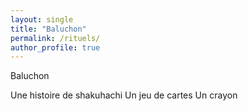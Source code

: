 ```yaml
---
layout: single
title: "Baluchon"
permalink: /rituels/
author_profile: true
---
```


Baluchon 

Une histoire de shakuhachi
Un jeu de cartes
Un crayon
